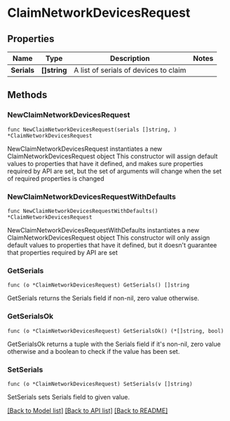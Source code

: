 # ClaimNetworkDevicesRequest

## Properties

Name | Type | Description | Notes
------------ | ------------- | ------------- | -------------
**Serials** | **[]string** | A list of serials of devices to claim | 

## Methods

### NewClaimNetworkDevicesRequest

`func NewClaimNetworkDevicesRequest(serials []string, ) *ClaimNetworkDevicesRequest`

NewClaimNetworkDevicesRequest instantiates a new ClaimNetworkDevicesRequest object
This constructor will assign default values to properties that have it defined,
and makes sure properties required by API are set, but the set of arguments
will change when the set of required properties is changed

### NewClaimNetworkDevicesRequestWithDefaults

`func NewClaimNetworkDevicesRequestWithDefaults() *ClaimNetworkDevicesRequest`

NewClaimNetworkDevicesRequestWithDefaults instantiates a new ClaimNetworkDevicesRequest object
This constructor will only assign default values to properties that have it defined,
but it doesn't guarantee that properties required by API are set

### GetSerials

`func (o *ClaimNetworkDevicesRequest) GetSerials() []string`

GetSerials returns the Serials field if non-nil, zero value otherwise.

### GetSerialsOk

`func (o *ClaimNetworkDevicesRequest) GetSerialsOk() (*[]string, bool)`

GetSerialsOk returns a tuple with the Serials field if it's non-nil, zero value otherwise
and a boolean to check if the value has been set.

### SetSerials

`func (o *ClaimNetworkDevicesRequest) SetSerials(v []string)`

SetSerials sets Serials field to given value.



[[Back to Model list]](../README.md#documentation-for-models) [[Back to API list]](../README.md#documentation-for-api-endpoints) [[Back to README]](../README.md)


